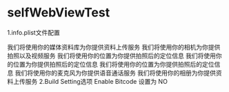 # selfWebViewTest

1.info.plist文件配置
<?xml version="1.0" encoding="UTF-8"?>
<!DOCTYPE plist PUBLIC "-//Apple//DTD PLIST 1.0//EN" "http://www.apple.com/DTDs/PropertyList-1.0.dtd">
<plist version="1.0">
<string>我们将使用你的媒体资料库为你提供资料上传服务</string>
</plist>
<?xml version="1.0" encoding="UTF-8"?>
<!DOCTYPE plist PUBLIC "-//Apple//DTD PLIST 1.0//EN" "http://www.apple.com/DTDs/PropertyList-1.0.dtd">
<plist version="1.0">
<string>我们将使用你的相机为你提供拍照以及视频服务</string>
</plist>
<?xml version="1.0" encoding="UTF-8"?>
<!DOCTYPE plist PUBLIC "-//Apple//DTD PLIST 1.0//EN" "http://www.apple.com/DTDs/PropertyList-1.0.dtd">
<plist version="1.0">
<string>我们将使用你的位置为你提供拍照后的定位信息</string>
</plist>
<?xml version="1.0" encoding="UTF-8"?>
<!DOCTYPE plist PUBLIC "-//Apple//DTD PLIST 1.0//EN" "http://www.apple.com/DTDs/PropertyList-1.0.dtd">
<plist version="1.0">
<string>我们将使用你的位置为你提供拍照后的定位信息</string>
</plist>
<?xml version="1.0" encoding="UTF-8"?>
<!DOCTYPE plist PUBLIC "-//Apple//DTD PLIST 1.0//EN" "http://www.apple.com/DTDs/PropertyList-1.0.dtd">
<plist version="1.0">
<string>我们将使用你的位置为你提供拍照后的定位信息</string>
</plist>
<?xml version="1.0" encoding="UTF-8"?>
<!DOCTYPE plist PUBLIC "-//Apple//DTD PLIST 1.0//EN" "http://www.apple.com/DTDs/PropertyList-1.0.dtd">
<plist version="1.0">
<string>我们将使用你的麦克风为你提供语音通话服务</string>
</plist>
<?xml version="1.0" encoding="UTF-8"?>
<!DOCTYPE plist PUBLIC "-//Apple//DTD PLIST 1.0//EN" "http://www.apple.com/DTDs/PropertyList-1.0.dtd">
<plist version="1.0">
<string>我们将使用你的相册为你提供资料上传服务</string>
</plist>
2.Build Setting选项
Enable Bitcode      设置为 NO



